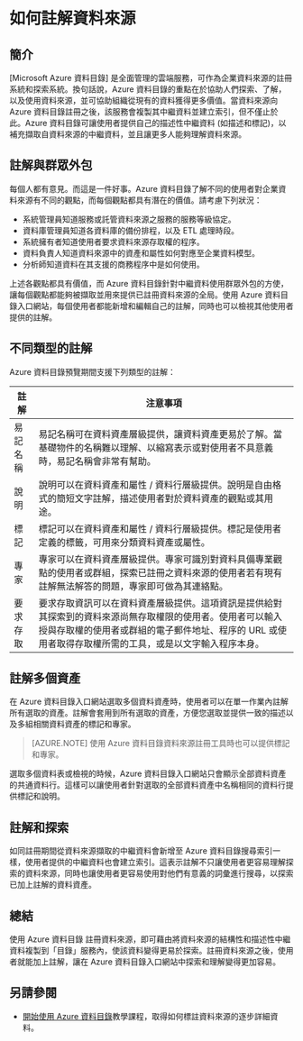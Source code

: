 <properties
   pageTitle="如何註解資料來源 | Microsoft Azure"
   description="此作法文章重點在於於如何在 Azure 資料目錄中註解資料資產 (包括易記名稱、標記、說明和專家)。"
   services="data-catalog"
   documentationCenter=""
   authors="steelanddata"
   manager="NA"
   editor=""
   tags=""/>
<tags
   ms.service="data-catalog"
   ms.devlang="NA"
   ms.topic="get-started-article"
   ms.tgt_pltfrm="NA"
   ms.workload="data-catalog"
   ms.date="03/03/2016"
   ms.author="maroche"/>


# 如何註解資料來源

## 簡介
[Microsoft Azure 資料目錄] 是全面管理的雲端服務，可作為企業資料來源的註冊系統和探索系統。換句話說，Azure 資料目錄的重點在於協助人們探索、了解，以及使用資料來源，並可協助組織從現有的資料獲得更多價值。當資料來源向 Azure 資料目錄註冊之後，該服務會複製其中繼資料並建立索引，但不僅止於此。Azure 資料目錄可讓使用者提供自己的描述性中繼資料 (如描述和標記)，以補充擷取自資料來源的中繼資料，並且讓更多人能夠理解資料來源。

## 註解與群眾外包
每個人都有意見。而這是一件好事。Azure 資料目錄了解不同的使用者對企業資料來源有不同的觀點，而每個觀點都具有潛在的價值。請考慮下列狀況：

* 系統管理員知道服務或託管資料來源之服務的服務等級協定。
* 資料庫管理員知道各資料庫的備份排程，以及 ETL 處理時段。
* 系統擁有者知道使用者要求資料來源存取權的程序。
* 資料負責人知道資料來源中的資產和屬性如何對應至企業資料模型。
* 分析師知道資料在其支援的商務程序中是如何使用。

上述各觀點都具有價值，而 Azure 資料目錄針對中繼資料使用群眾外包的方使，讓每個觀點都能夠被擷取並用來提供已註冊資料來源的全局。使用 Azure 資料目錄入口網站，每個使用者都能新增和編輯自己的註解，同時也可以檢視其他使用者提供的註解。

## 不同類型的註解
Azure 資料目錄預覽期間支援下列類型的註解：

| 註解 | 注意事項 |
|----------------|-----------------------------------------------------------------------------------------------------------------------------------------------------------------------------------------------------------------------------------------------------------------------------------------------------------------------------------------------------------------|
| 易記名稱 | 易記名稱可在資料資產層級提供，讓資料資產更易於了解。當基礎物件的名稱難以理解、以縮寫表示或對使用者不具意義時，易記名稱會非常有幫助。 |
| 說明 | 說明可以在資料資產和屬性 / 資料行層級提供。說明是自由格式的簡短文字註解，描述使用者對於資料資產的觀點或其用途。 |
| 標記 | 標記可以在資料資產和屬性 / 資料行層級提供。標記是使用者定義的標籤，可用來分類資料資產或屬性。 |
| 專家 | 專家可以在資料資產層級提供。專家可識別對資料具備專業觀點的使用者或群組，探索已註冊之資料來源的使用者若有現有註解無法解答的問題，專家即可做為其連絡點。 |
| 要求存取 | 要求存取資訊可以在資料資產層級提供。這項資訊是提供給對其探索到的資料來源尚無存取權限的使用者。使用者可以輸入授與存取權的使用者或群組的電子郵件地址、程序的 URL 或使用者取得存取權所需的工具，或是以文字輸入程序本身。 |


## 註解多個資產
在 Azure 資料目錄入口網站選取多個資料資產時，使用者可以在單一作業內註解所有選取的資產。註解會套用到所有選取的資產，方便您選取並提供一致的描述以及多組相關資料資產的標記和專家。

> [AZURE.NOTE] 使用 Azure 資料目錄資料來源註冊工具時也可以提供標記和專家。

選取多個資料表或檢視的時候，Azure 資料目錄入口網站只會顯示全部資料資產的共通資料行。這樣可以讓使用者針對選取的全部資料資產中名稱相同的資料行提供標記和說明。

## 註解和探索
如同註冊期間從資料來源擷取的中繼資料會新增至 Azure 資料目錄搜尋索引一樣，使用者提供的中繼資料也會建立索引。這表示註解不只讓使用者更容易理解探索的資料來源，同時也讓使用者更容易使用對他們有意義的詞彙進行搜尋，以探索已加上註解的資料資產。

## 總結
使用 Azure 資料目錄 註冊資料來源，即可藉由將資料來源的結構性和描述性中繼資料複製到「目錄」服務內，使該資料變得更易於探索。註冊資料來源之後，使用者就能加上註解，讓在 Azure 資料目錄入口網站中探索和理解變得更加容易。

## 另請參閱
- [開始使用 Azure 資料目錄](data-catalog-get-started.md)教學課程，取得如何標註資料來源的逐步詳細資料。

<!---HONumber=AcomDC_0316_2016-->